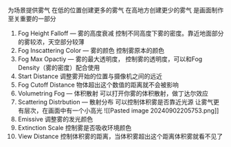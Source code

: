为场景提供雾气
在低的位置创建更多的雾气
在高地方创建更少的雾气
是画面制作至关重要的一部分

1. Fog Height Falloff — 雾的高度衰减
	控制不同高度下雾的密度。靠近地面部分的雾较浓，天空部分较薄
2. Fog Inscattering Color — 雾的颜色
	控制雾原本的颜色
3. Fog Max Opactiy — 雾的最大透明度，
	控制雾的透明度，可以和Fog Density（雾的密度）配合使用
4. Start Distance
	调整雾开始的位置与摄像机之间的远近
5. Fog Cutoff Distance
	物体超出这个数值的距离就不会被影响
6. Volumetring Fog — 体积散射
	可以打开你雾的体积散射，做丁达尔效应
7. Scattering Distrbution — 散射分布
	可以控制体积雾是否靠近光源
	让雾气更有层次，在画面中有一个小高光
	![[Pasted image 20240902205753.png]]
1. Emissive
	调整雾的发光颜色
9. Extinction Scale
	控制雾是否吸收环境颜色
10. View Distance
	控制体积雾的距离，当体积雾超出这个距离体积雾就看不见了